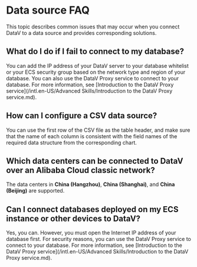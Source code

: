 # Data source FAQ

This topic describes common issues that may occur when you connect DataV to a data source and provides corresponding solutions.

## What do I do if I fail to connect to my database?

You can add the IP address of your DataV server to your database whitelist or your ECS security group based on the network type and region of your database. You can also use the DataV Proxy service to connect to your database. For more information, see [Introduction to the DataV Proxy service](/intl.en-US/Advanced Skills/Introduction to the DataV Proxy service.md).

## How can I configure a CSV data source?

You can use the first row of the CSV file as the table header, and make sure that the name of each column is consistent with the field names of the required data structure from the corresponding chart.

## Which data centers can be connected to DataV over an Alibaba Cloud classic network?

The data centers in **China \(Hangzhou\)**, **China \(Shanghai\)**, and **China \(Beijing\)** are supported.

## Can I connect databases deployed on my ECS instance or other devices to DataV?

Yes, you can. However, you must open the Internet IP address of your database first. For security reasons, you can use the DataV Proxy service to connect to your database. For more information, see [Introduction to the DataV Proxy service](/intl.en-US/Advanced Skills/Introduction to the DataV Proxy service.md).

